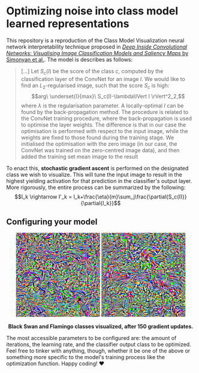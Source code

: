 # Optimizing noise into class model learned representations

This repository is a reproduction of the Class Model Visualization neural network interpretability technique proposed in [*Deep Inside Convolutional Networks: Visualising Image Classification Models and Saliency Maps* by Simonyan et al.](https://arxiv.org/abs/1312.6034). The model is describes as follows:
> [...] Let $S_c(I)$ be the score of the class $c$, computed by the classification layer of the ConvNet for an image $I$. We would like to find an $L_2$-regularised image, such that the score $S_c$ is high: $$arg\ \underset{I}{max}\ S_c(I)-\lambda\lVert I \rVert^2_2,$$where $\lambda$ is the regularisation parameter. A locally-optimal $I$ can be found by the back-propagation method. The procedure is related to the ConvNet training procedure, where the back-propagation is used to optimise the layer weights. The difference is that in our case the optimisation is performed with respect to the input image, while the weights are fixed to those found during the training stage. We initialised the optimisation with the zero image (in our case, the ConvNet was trained on the zero-centred image data), and then added the training set mean image to the result

To enact this, **stochastic gradient ascent** is performed on the designated class we wish to visualize. This will tune the input image to result in the highest yielding activation for that prediction in the classifier's output layer. More rigorously, the entire process can be summarized by the following: $$I_k \rightarrow I'_k = I_k+\frac{\eta}{m}\sum_j\frac{\partial{S_c(I)}}{\partial{I_k}}$$

## Configuring your model
<p align="center">
    <img src="results/black_swan.png"/>
    <img src="results/flamingo_class.png"/>
    <br />
    <figcaption align = "center"><b>Black Swan and Flamingo classes visualized, after 150 gradient updates.</b></figcaption>
</p>

The most accessible parameters to be configured are: the amount of iterations, the learning rate, and the classifier output class to be optimized. Feel free to tinker with anything, though, whether it be one of the above or something more specific to the model's training process like the optimization function. Happy coding! ❤️